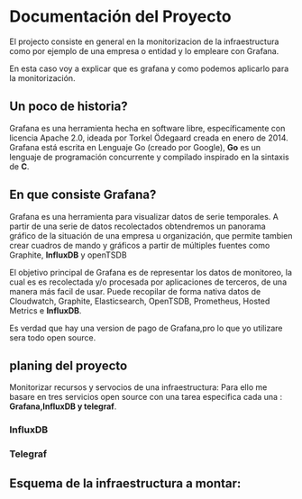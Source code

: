 # Documentación del Proyecto

El projecto consiste en general en la monitorizacion de la infraestructura 
como por ejemplo de una empresa o entidad y lo empleare con Grafana.

En esta caso voy a explicar que es grafana y como podemos aplicarlo para la 
monitorización.

## Un poco de historia?

Grafana es una herramienta hecha en software libre, específicamente con licencia Apache 2.0,
ideada por Torkel Ödegaard creada en enero de 2014.
Grafana está escrita en Lenguaje Go (creado por Google),
**Go** es un lenguaje de programación concurrente y compilado inspirado en la sintaxis de **C**.

## En que consiste Grafana?

Grafana es una herramienta para visualizar datos de serie temporales. 
A partir de una serie de datos recolectados obtendremos un panorama gráfico de la situación de una empresa u organización, que 
permite tambien crear cuadros de mando y gráficos a partir de múltiples fuentes como Graphite, **InfluxDB** y openTSDB 

El objetivo principal de Grafana es de representar los datos de monitoreo, la cual es
es recolectada y/o procesada por aplicaciones de terceros, de una manera más facil
de usar. Puede recopilar de forma nativa datos de Cloudwatch, Graphite, Elasticsearch, OpenTSDB, Prometheus, Hosted Metrics e **InfluxDB**.

Es verdad que hay una version de pago de Grafana,pro lo que yo utilizare sera todo
open source.

## planing del proyecto 

Monitorizar recursos y servocios de una infraestructura:
Para ello me basare en tres servicios open source con una 
tarea especifica cada una : **Grafana,InfluxDB y telegraf**.

### InfluxDB

### Telegraf

## Esquema de la infraestructura a montar:

  













